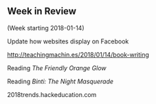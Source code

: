 ## Week in Review

(Week starting 2018-01-14)

Update how websites display on Facebook

http://teachingmachin.es/2018/01/14/book-writing

Reading _The Friendly Orange Glow_

Reading _Binti: The Night Masquerade_

2018trends.hackeducation.com

